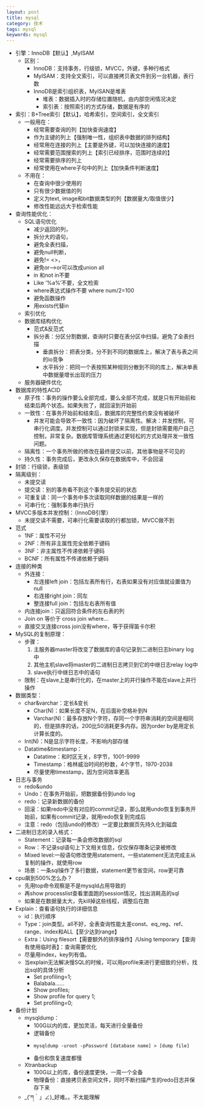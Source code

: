```yaml
---
layout: post
title: mysql
category: 技术
tags: mysql
keywords: mysql
---
```

* 引擎：InnoDB【默认】,MyISAM
    * 区别：
        * InnoDB：支持事务，行级锁，MVCC，外键，多种行格式
        * MyISAM：支持全文索引，可以直接拷贝表文件到另一台机器，表行数
        * InnoDB是索引组织表，MyISAN是堆表
            * 堆表：数据插入时的存储位置随机，由内部空闲情况决定
            * 索引表：按照索引的方式存储，数据是有序的
* 索引：B+Tree索引【默认】，哈希索引，空间索引，全文索引
    * 一般用在：
        * 经常需要查询的列【加快查询速度】
        * 作为主键的列上【强制唯一性，组织表中数据的排列结构】
        * 经常用在连接的列上【主要是外键，可以加快连接的速度】
        * 经常需要范围搜索的列上【索引已经排序，范围时连续的】
        * 经常需要排序的列上
        * 经常使用在where子句中的列上【加快条件判断速度】
    * 不用在：
        * 在查询中很少使用的
        * 只有很少数据值的列
        * 定义为text, image和bit数据类型的列【数据量大/取值很少】
        * 修改性能远远大于检索性能
* 查询性能优化：
    * SQL语句优化
        * 减少返回的列，
        * 拆分大的语句，
        * 避免全表扫描，
        * 避免null判断，
        * 避免!= <>，
        * 避免or——>or可以改成union all
        * in 和not in不要
        * Like ’%a%’不要，全文检索
        * where表达式操作不要 where num/2=100
        * 避免函数操作
        * 用exists代替in
    * 索引优化
    * 数据库结构优化
        * 范式&反范式
        * 拆分表：分区分割数据，查询时只要在表分区中扫描，避免了全表扫描
            * 垂直拆分：把表分类，分不到不同的数据库上，解决了表与表之间的io竞争
            * 水平拆分：把同一个表按照某种规则分散到不同的库上，解决单表中数据量增长出现的压力
    * 服务器硬件优化
* 数据库的特性ACID
    * 原子性：事务的操作要么全部完成，要么全部不完成，就是只有开始前和结束后两个状态。如果失败了，就回滚到开始前
    * 一致性：在事务开始前和结束后，数据库的完整性约束没有被破坏
        * 并发可能会导致不一致性：因为破坏了隔离性。解决：并发控制，可串行化调度。并发控制可以通过封锁来实现，但是封锁需要用户自己控制，非常复杂。数据库管理系统通过更轻松的方式处理并发一致性问题。
    * 隔离性：一个事务所做的修改在最终提交以前，其他事物是不可见的
    * 持久性：事务完成后，更改永久保存在数据库中，不会回滚
* 封锁：行级锁，表级锁
* 隔离级别：
    * 未提交读
    * 提交读：别的事务看不到这个事务提交前的状态
    * 可重复读：同一个事务中多次读取同样数据的结果是一样的
    * 可串行化：强制事务串行执行
* MVCC多版本并发控制：（InnoDB引擎）
    * 未提交读不需要，可串行化需要读取的行都加锁，MVCC做不到
* 范式
    * 1NF：属性不可分
    * 2NF：所有非主属性完全依赖于键码
    * 3NF：非主属性不传递依赖于键码
    * BCNF：所有属性不传递依赖于键码
* 连接的种类
    * 外连接：
        * 左连接left join：包括左表所有行，右表如果没有对应值就设置值为null
        * 右连接right join：同左
        * 整连接full join：包括左右表所有值
    * 内连接join：只返回符合条件的左右表的列
    * Join on 等价于 cross join where...
    * 直接交叉连接cross join没有where，等于获得笛卡尔积
* MySQL的复制原理：
    * 步骤：
        1. 主服务器master将改变了数据库的语句记录到二进制日志binary log中
        2. 其他主机slave将master的二进制日志拷贝到它的中继日志relay log中
        3. slave执行中继日志中的语句
    * 限制：在slave上是串行化的，在master上的并行操作不能在slave上并行操作
* 数据类型：
    * char&varchar：定长&变长
        * Char(N)：如果长度不足N，在后面补空格补到N
        * Varchar(N)：最多存放N个字符，存同一个字符串消耗的空间是相同的，但是排序的话，200比50消耗更多内存。因为order by是用定长计算长度的。
    * Int(N)：N是显示字符长度，不影响内部存储
    * Datatime&timestamp：
        * Datatime：和时区无关，8字节，1001-9999
        * Timestamp：格林威治时间的秒数，4个字节，1970-2038
        * 尽量使用timestamp，因为空间效率更高
* 日志与事务
    * redo&undo
    * Undo：在事务开始前，把数据备份到undo log
    * redo：记录新数据的备份
    * 回滚：如果redo中没有对应的commit记录，那么就用undo恢复到事务开始前，如果有commit记录，就用redo恢复到完成后
    * 注意：redo（包括undo的修改）一定要比数据页先持久化到磁盘
* 二进制日志的录入格式：
    * Statement：记录每一条会修改数据的sql
    * Row：不记录sql语句上下文相关信息，仅仅保存哪条记录被修改
    * Mixed level:一般语句修改使用statement，一些statement无法完成主从复制的操作，就使用row
    * 场景：一条sql操作了多行数据，statement更节省空间，row更可靠
* cpu飙到500%怎么办？
    * 先用top命令观察是不是mysqld占用导致的
    * 再show processlist查看里面跑的session情况，找出消耗高的sql
    * 如果是在数据量太大，先kill掉这些线程，调整后在跑
* Explain：查看语句执行的详细信息
    * id：执行顺序
    * Type：join类型。all不好，全表查询性能太差const、eq_reg、ref、range、index和ALL【至少达到range】
    * Extra：Using filesort【需要额外的排序操作】/Using temporary【查询有使用临时表】：查询需要优化
    * 尽量用index，key列有值。
    * 当explain无法解决慢SQL的时候，可以用profile来进行更细致的分析，找出sql的具体分析
        * Set profiling=1;
        * Balabala…...
        * Show profiles;
        * Show profile for query 1;
        * Set profiling=0;
* 备份计划
    * mysqldump：
        * 100G以内的库，更加灵活，每天进行全量备份
        * 逻辑备份
        *     mysqldump -uroot -pPassword [database name] > [dump file]
        * 备份和恢复速度都慢
    * Xtranbackup
        * 100G以上的库，备份速度更快，一周一个全备
        * 物理备份：直接拷贝表空间文件，同时不断扫描产生的redo日志并保存下来
    * _(′ཀ｀」∠)_好难。。不太能理解
